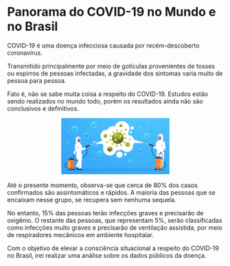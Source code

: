 # Panorama do COVID-19 no Mundo e no Brasil
COVID-19 é uma doença infecciosa causada por recém-descoberto coronavírus.

Transmitido principalmente por meio de gotículas provenientes de tosses ou espirros de pessoas infectadas, a gravidade dos sintomas varia muito de pessoa para pessoa.

Fato é, não se sabe muita coisa a respeito do COVID-19. Estudos estão sendo realizados no mundo todo, porém os resultados ainda não são conclusivos e definitivos.

<center><img alt="Colaboratory logo" width="50%" src="https://raw.githubusercontent.com/carlosfab/dsnp2/master/img/covid19.jpg"></center>

Até o presente momento, observa-se que cerca de 80% dos casos confirmados são assintomáticos e rápidos. A maioria das pessoas que se encaixam nesse grupo, se recupera sem nenhuma sequela.

No entanto, 15% das pessoas terão infecções graves e precisarão de oxigênio. O restante das pessoas, que representam 5%, serão classificadas como infecções muito graves e precisarão de ventilação assistida, por meio de respiradores mecânicos em ambiente hospitalar.

Com o objetivo de elevar a consciência situacional a respeito do COVID-19 no Brasil, irei realizar uma análise sobre os dados públicos da doença.

